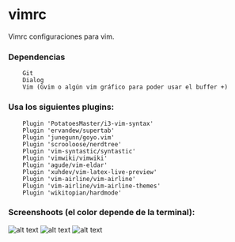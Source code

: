 # vimrc
Vimrc configuraciones para vim.

### Dependencias
```
    Git
    Dialog
    Vim (Gvim o algún vim gráfico para poder usar el buffer +)
```
### Usa los siguientes plugins:
```
    Plugin 'PotatoesMaster/i3-vim-syntax'
    Plugin 'ervandew/supertab'
    Plugin 'junegunn/goyo.vim'
    Plugin 'scrooloose/nerdtree'
    Plugin 'vim-syntastic/syntastic'
    Plugin 'vimwiki/vimwiki'
    Plugin 'agude/vim-eldar'
    Plugin 'xuhdev/vim-latex-live-preview'
    Plugin 'vim-airline/vim-airline'
    Plugin 'vim-airline/vim-airline-themes'
    Plugin 'wikitopian/hardmode'
```

### Screenshoots (el color depende de la terminal):
![alt text](https://raw.githubusercontent.com/lautarostraza/vimrc/master/im%C3%A1genes/screenshoot-1.png)
![alt text](https://raw.githubusercontent.com/lautarostraza/vimrc/master/im%C3%A1genes/screenshoot-2.png)
![alt text](https://raw.githubusercontent.com/lautarostraza/vimrc/master/im%C3%A1genes/screenshoot-3.png)
